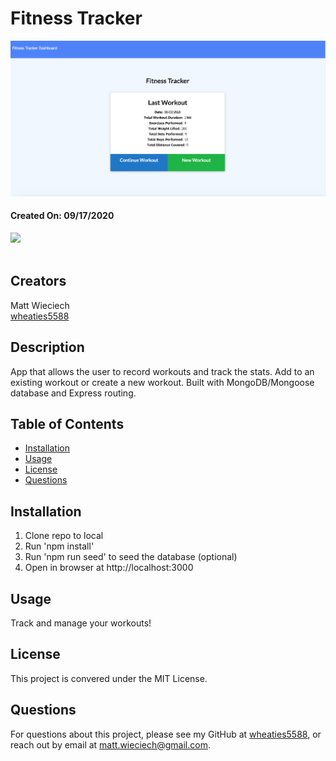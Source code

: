 # Fitness Tracker

​![Product Logo](./images/app-ss.png)
#### Created On: 09/17/2020  

![](https://img.shields.io/badge/license-MIT%20License-blue?style=flat-square)  
​
## Creators
Matt Wieciech  
[wheaties5588](https://github.com/wheaties5588)
  
## Description
App that allows the user to record workouts and track the stats. Add to an existing workout or create a new workout. Built with MongoDB/Mongoose database and Express routing.
## Table of Contents
* [Installation](#installation)
* [Usage](#usage)
* [License](#license)
* [Questions](#questions)

## Installation
1. Clone repo to local
2. Run 'npm install'
3. Run 'npm run seed' to seed the database (optional)
4. Open in browser at http://localhost:3000

## Usage
Track and manage your workouts!

## License
This project is convered under the MIT License.

## Questions
For questions about this project, please see my GitHub at [wheaties5588](https://github.com/wheaties5588), or reach out by email at matt.wieciech@gmail.com.
